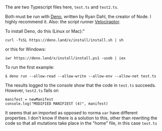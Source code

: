 The are two Typescript files here, `test.ts` and `test2.ts`.


Both must be run with [Deno](https://deno.land/), written by Ryan Dahl, the creator of Node.
I highly recommend it.  Also: the script runner [Velociraptor](https://dev.to/umbo/velociraptor-an-npm-style-script-runner-for-deno-26a).

To install Deno, do this (Linux or Mac):"

```
curl -fsSL https://deno.land/x/install/install.sh | sh
```

or this for Windows:

```
iwr https://deno.land/x/install/install.ps1 -useb | iex
```

To run the first example:

```
$ deno run --allow-read --allow-write --allow-env --allow-net test.ts
```

The results logged to the console show that the code in `test.ts` succeeds.
However, `test2.ts` fails on

```
manifest = newManifest
console.log("MODIFIED MANIFIEST (4)", manifest)
```

It seems that an imported as opposed to norma `var` have
different properties.  I don't know if there is a solution to this,
other than rewriting the code so that all mutations take place
in the "home" file, in this case `test.ts`
